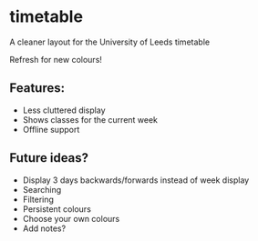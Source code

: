 # timetable
A cleaner layout for the University of Leeds timetable

Refresh for new colours!

## Features:
* Less cluttered display
* Shows classes for the current week
* Offline support

## Future ideas?
* Display 3 days backwards/forwards instead of week display
* Searching
* Filtering
* Persistent colours
* Choose your own colours
* Add notes?
